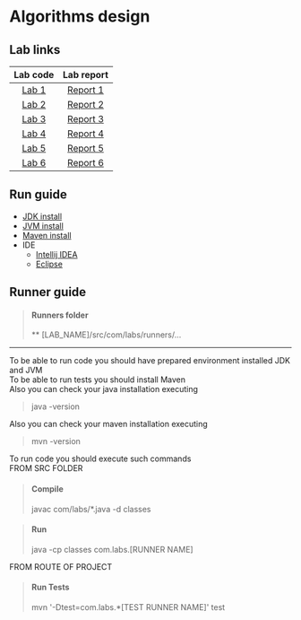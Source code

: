 # Algorithms design

## Lab links
| Lab code  |  Lab report  |
|:---------:|:------------:|
| [Lab 1](lab-1) | [Report 1](lab-1/lr1_report.pdf) |
| [Lab 2](lab-2) | [Report 2](lab-2/lr2_report.pdf) |
| [Lab 3](lab-3) | [Report 3](lab-3/lr3_report.pdf) |
| [Lab 4](lab-4) | [Report 4](lab-4/lr4_report.pdf) |
| [Lab 5](lab-5) | [Report 5](lab-5/lr5_report.pdf) |
| [Lab 6](lab-6) | [Report 6](lab-6/lr6_report.pdf) |

## Run guide
* [JDK install](https://phoenixnap.com/kb/install-java-windows)
* [JVM install](https://www.java.com/en/download/manual.jsp)
* [Maven install](https://mkyong.com/maven/how-to-install-maven-in-windows)
* IDE
  * [Intellij IDEA](https://www.jetbrains.com/idea/download/)
  * [Eclipse](https://www.eclipse.org/downloads/)

## Runner guide
> #### Runners folder 
> ** [LAB_NAME]/src/com/labs/runners/... 
_________________
To be able to run code you should have prepared environment installed JDK and JVM \
To be able to run tests you should install Maven \
Also you can check your java installation executing
> java -version


Also you can check your maven installation executing
> mvn -version

To run code you should execute such commands \
FROM SRC FOLDER
> #### Compile 
> javac com/labs/*.java -d classes

> #### Run
>  java -cp classes com.labs.[RUNNER NAME]


FROM ROUTE OF PROJECT
> #### Run Tests
>  mvn '-Dtest=com.labs.*[TEST RUNNER NAME]' test
